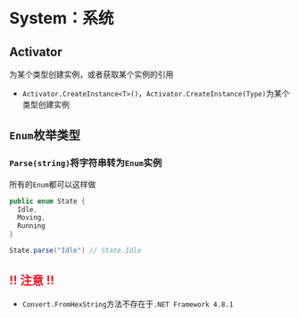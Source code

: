 # System：系统


## Activator

为某个类型创建实例，或者获取某个实例的引用

- `Activator.CreateInstance<T>()`，`Activator.CreateInstance(Type)`为某个类型创建实例

## `Enum`枚举类型

### `Parse(string)`将字符串转为`Enum`实例

所有的`Enum`都可以这样做

```C#
public enum State {
  Idle,
  Moving,
  Running
}

State.parse("Idle") // State.Idle
```


## <span style="color:#E91E2C;">!! 注意 !!</span>

- `Convert.FromHexString`方法不存在于`.NET Framework 4.8.1`
